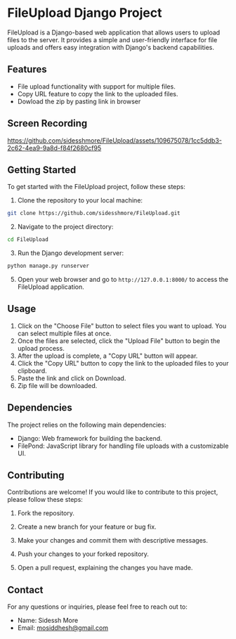 # FileUpload Django Project

FileUpload is a Django-based web application that allows users to upload files to the server. It provides a simple and user-friendly interface for file uploads and offers easy integration with Django's backend capabilities.

## Features

- File upload functionality with support for multiple files.
- Copy URL feature to copy the link to the uploaded files.
- Dowload the zip by pasting link in browser

## Screen Recording




https://github.com/sidesshmore/FileUpload/assets/109675078/1cc5ddb3-2c62-4ea9-9a8d-f84f2680cf95



## Getting Started

To get started with the FileUpload project, follow these steps:

1. Clone the repository to your local machine:

```bash
git clone https://github.com/sidesshmore/FileUpload.git
```

2. Navigate to the project directory:

```bash
cd FileUpload
```

3. Run the Django development server:

```bash
python manage.py runserver
```

5. Open your web browser and go to `http://127.0.0.1:8000/` to access the FileUpload application.

## Usage

1. Click on the "Choose File" button to select files you want to upload. You can select multiple files at once.
2. Once the files are selected, click the "Upload File" button to begin the upload process.
3. After the upload is complete, a "Copy URL" button will appear.
4. Click the "Copy URL" button to copy the link to the uploaded files to your clipboard.
5. Paste the link and click on Download.
6. Zip file will be downloaded.

## Dependencies

The project relies on the following main dependencies:

- Django: Web framework for building the backend.
- FilePond: JavaScript library for handling file uploads with a customizable UI.




## Contributing

Contributions are welcome! If you would like to contribute to this project, please follow these steps:

1. Fork the repository.

2. Create a new branch for your feature or bug fix.

3. Make your changes and commit them with descriptive messages.

4. Push your changes to your forked repository.

5. Open a pull request, explaining the changes you have made.

## Contact

For any questions or inquiries, please feel free to reach out to:

- Name: Sidessh More
- Email: mosiddhesh@gmail.com

